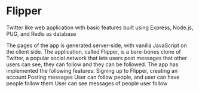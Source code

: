 # Flipper
Twitter like web application with basic features built using Express, Node.js, PUG, and Redis as database

The pages of the app is generated server-side, with vanilla JavaScript on the client side.
The application, called Flipper, is a bare-bones clone of Twitter, a popular social network that lets users post messages that other users can see, they can follow and they can be followed.
The app has implemented the following features:
Signing up to Flipper, creating an account
Posting messages
User can follow people, and user can have people follow them
User can see messages of people user follow
